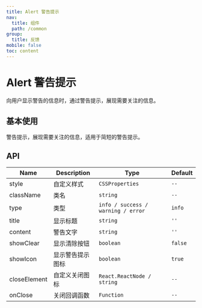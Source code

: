 ```yaml
---
title: Alert 警告提示
nav:
  title: 组件
  path: /common
group:
  title: 反馈
mobile: false
toc: content
---
```


# Alert 警告提示

向用户显示警告的信息时，通过警告提示，展现需要关注的信息。

## 基本使用

警告提示，展现需要关注的信息，适用于简短的警告提示。

<code src="./demo/index.tsx"></code>

## API

| Name         | Description      | Type                               | Default |
| ------------ | ---------------- | ---------------------------------- | ------- |
| style        | 自定义样式       | `CSSProperties`                    | `--`    |
| className    | 类名             | `string`                           | `--`    |
| type         | 类型             | `info / success / warning / error` | `info`  |
| title        | 显示标题         | `string`                           | `''`    |
| content      | 警告文字         | `string`                           | `''`    |
| showClear    | 显示清除按钮     | `boolean`                          | `false` |
| showIcon     | 显示警告提示图标 | `boolean`                          | `true`  |
| closeElement | 自定义关闭图标   | `React.ReactNode / string`         | `--`    |
| onClose      | 关闭回调函数     | `Function`                         | `--`    |
